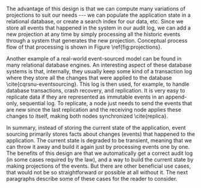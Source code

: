 
The advantage of this design is that we can compute many variations of projections to suit our needs --- we can populate the application state in a relational database, or create a search index for our data, etc. Since we store all events that happened in the system in our audit log, we can add a new projection at any time by simply processing all the historic events through a system that generates the new projection. Conceptual process flow of that processing is shown in Figure \ref{fig:projections}.

Another example of a real-world event-sourced model can be found in many relational database engines. An interesting aspect of these database systems is that, internally, they usually keep some kind of a transaction log where they store all the changes that were applied to the database \cite{cqrsnu-eventsourcing}. This log is then used, for example, to handle database transactions, crash recovery, and replication. It is very easy to replicate data if they are represented as immutable events in an append-only, sequential log. To replicate, a node just needs to send the events that are new since the last replication and the receiving node applies these changes to itself, making both nodes synchronized \cite{replica}.

In summary, instead of storing the current state of the application, event sourcing primarily stores facts about changes (events) that happened to the application. The current state is degraded to be transient, meaning that we can throw it away and build it again just by processing events one by one. The benefits of this design are that we automatically get a correct audit log (in some cases required by the law), and a way to build the current state by making projections of the events. But there are other beneficial use cases, that would not be so straightforward or possible at all without it. The next paragraphs describe some of these cases for the reader to consider.